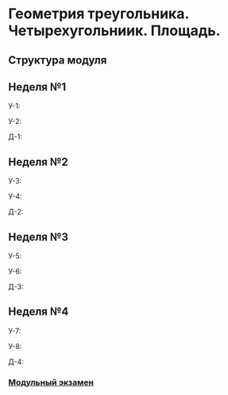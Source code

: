 # Геометрия треугольника. Четырехугольниик. Площадь.
## Структура модуля

## Неделя №1

У-1: [](./components/class/class-1.md)

У-2: [](./components/class/class-2.md)

Д-1: [](./components/homework/homework-1.md)

## Неделя №2

У-3: [](./components/class/class-3.md)

У-4: [](./components/class/class-4.md)

Д-2: [](./components/homework/homework-2.md)

## Неделя №3

У-5: [](./components/class/class-5.md)

У-6: [](./components/class/class-6.md)

Д-3: [](./components/homework/homework-3.md)

## Неделя №4

У-7: [](./components/class/class-7.md)

У-8: [](./components/class/class-8.md)

Д-4: [](./components/homework/homework-4.md)

### [Модульный экзамен ](./components/exam/exam-1.md)
